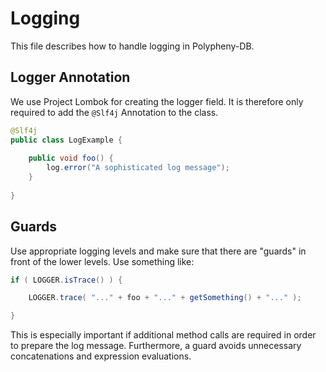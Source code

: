 # Logging

This file describes how to handle logging in Polypheny-DB.

## Logger Annotation

We use Project Lombok for creating the logger field. It is therefore only required to add the `@Slf4j` Annotation to the class.

```java
@Slf4j
public class LogExample {
  
    public void foo() {
        log.error("A sophisticated log message");
    }
  
}
```


## Guards

Use appropriate logging levels and make sure that there are "guards" in front of the lower levels. Use something like:

```java
if ( LOGGER.isTrace() ) {

    LOGGER.trace( "..." + foo + "..." + getSomething() + "..." );

}
```

This is especially important if additional method calls are required in order to prepare the log message. Furthermore, a guard avoids unnecessary concatenations and expression evaluations.


